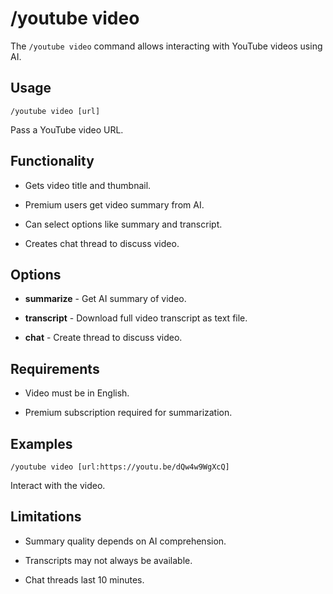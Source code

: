 # /youtube video

The `/youtube video` command allows interacting with YouTube videos using AI.

## Usage
```
/youtube video [url]
```

Pass a YouTube video URL.

## Functionality

- Gets video title and thumbnail.

- Premium users get video summary from AI. 

- Can select options like summary and transcript.

- Creates chat thread to discuss video.

## Options

- **summarize** - Get AI summary of video.

- **transcript** - Download full video transcript as text file.

- **chat** - Create thread to discuss video.

## Requirements

- Video must be in English.

- Premium subscription required for summarization.

## Examples
```
/youtube video [url:https://youtu.be/dQw4w9WgXcQ]
```

Interact with the video.

## Limitations

- Summary quality depends on AI comprehension. 

- Transcripts may not always be available.

- Chat threads last 10 minutes.
